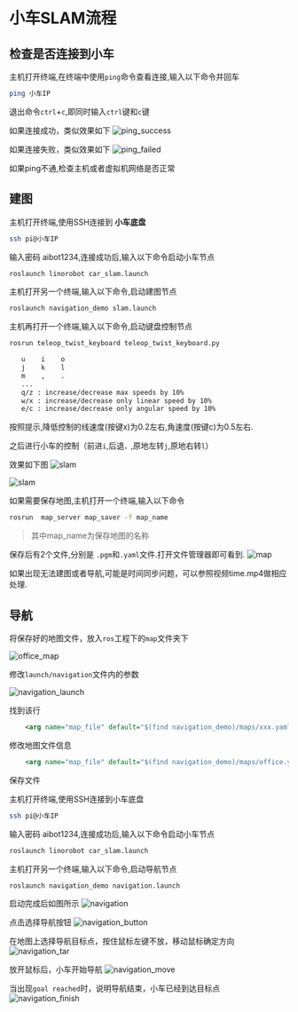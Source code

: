 # 小车SLAM流程

## 检查是否连接到小车

主机打开终端,在终端中使用`ping`命令查看连接,输入以下命令并回车

```bash
ping 小车IP
```

退出命令`ctrl`+`c`,即同时输入`ctrl`键和`c`键

如果连接成功，类似效果如下
![ping_success](../pic/ping_success.png)

如果连接失败，类似效果如下
![ping_failed](../pic/ping_failed.png)

如果ping不通,检查主机或者虚拟机网络是否正常

## 建图

主机打开终端,使用SSH连接到 **小车底盘**

```bash
ssh pi@小车IP
```

输入密码 aibot1234,连接成功后,输入以下命令启动小车节点

```bash
roslaunch linorobot car_slam.launch
```

主机打开另一个终端,输入以下命令,启动建图节点

```bash
roslaunch navigation_demo slam.launch
```

主机再打开一个终端,输入以下命令,启动键盘控制节点

```bash
rosrun teleop_twist_keyboard teleop_twist_keyboard.py
```

```bash
   u    i    o
   j    k    l
   m    ,    .
   ...
   q/z : increase/decrease max speeds by 10%
   w/x : increase/decrease only linear speed by 10%
   e/c : increase/decrease only angular speed by 10%
```

按照提示,降低控制的线速度(按键x)为0.2左右,角速度(按键c)为0.5左右.

之后进行小车的控制（前进`i`,后退`，`,原地左转`j`,原地右转`l`）

效果如下图
![slam](../pic/slam.png)

![slam](../pic/slam2.png)

如果需要保存地图,主机打开一个终端,输入以下命令

```bash
rosrun  map_server map_saver -f map_name
```
>其中map_name为保存地图的名称

保存后有2个文件,分别是 `.pgm`和`.yaml`文件.打开文件管理器即可看到.
![map](../pic/map.png)


如果出现无法建图或者导航,可能是时间同步问题，可以参照视频time.mp4做相应处理.


## 导航

将保存好的地图文件，放入`ros`工程下的`map`文件夹下

![office_map](../pic/office_map.png)

修改`launch/navigation`文件内的参数

![navigation_launch](../pic/navigation_launch.png)


找到该行

```xml
    <arg name="map_file" default="$(find navigation_demo)/maps/xxx.yaml"/>
```

修改地图文件信息

```xml
    <arg name="map_file" default="$(find navigation_demo)/maps/office.yaml"/>
```

保存文件


主机打开终端,使用SSH连接到小车底盘

```bash
ssh pi@小车IP
```

输入密码 aibot1234,连接成功后,输入以下命令启动小车节点

```bash
roslaunch linorobot car_slam.launch
```

主机打开另一个终端,输入以下命令,启动导航节点

```bash
roslaunch navigation_demo navigation.launch
```

启动完成后如图所示
![navigation](../pic/navigation.png)

点击选择导航按钮
![navigation_button](../pic/navigation_button.png)

在地图上选择导航目标点，按住鼠标左键不放，移动鼠标确定方向
![navigation_tar](../pic/navigation_tar.jpeg)

放开鼠标后，小车开始导航
![navigation_move](../pic/navigation_move.png)

当出现`goal reached`时，说明导航结束，小车已经到达目标点
![navigation_finish](../pic/navigation_finish.png)
